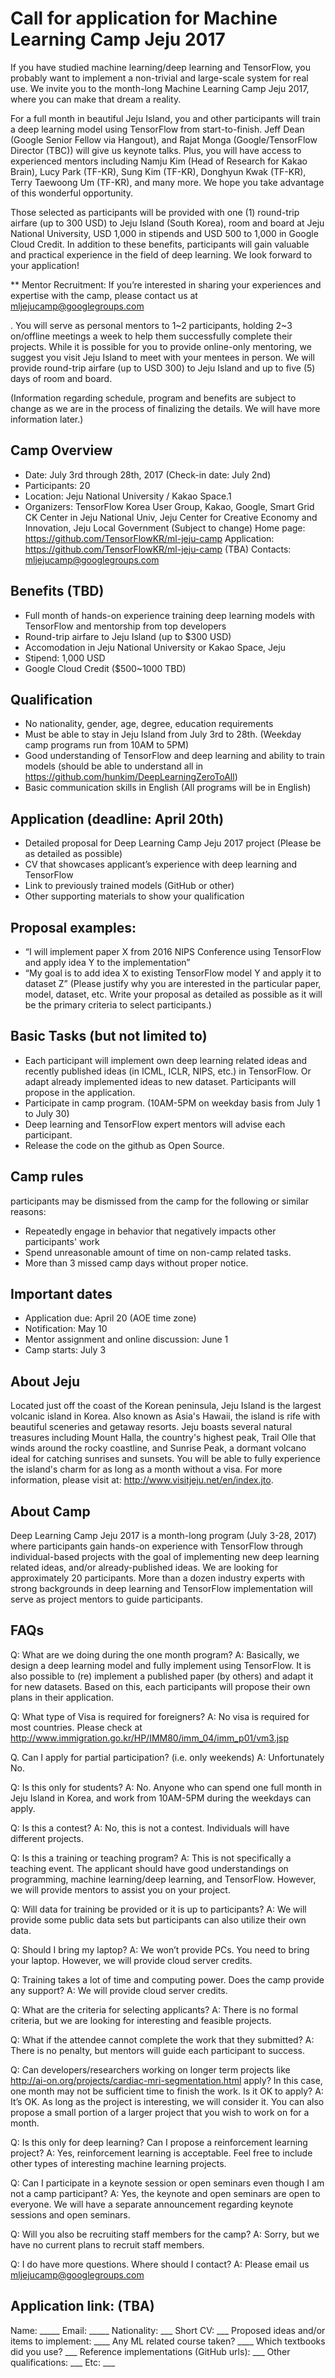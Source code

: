 # Call for application for Machine Learning Camp Jeju 2017

If you have studied machine learning/deep learning and TensorFlow, you probably want to implement a non-trivial and large-scale system for real use. We invite you to the month-long Machine Learning Camp Jeju 2017, where you can make that dream a reality.
 
For a full month in beautiful Jeju Island, you and other participants will train a deep learning model using TensorFlow from start-to-finish. Jeff Dean (Google Senior Fellow via Hangout), and Rajat Monga (Google/TensorFlow Director (TBC)) will give us keynote talks. Plus, you will have access to experienced mentors including Namju Kim (Head of Research for Kakao Brain), Lucy Park (TF-KR), Sung Kim (TF-KR), Donghyun Kwak (TF-KR), Terry Taewoong Um (TF-KR), and many more. We hope you take advantage of this wonderful opportunity.
 
Those selected as participants will be provided with one (1) round-trip airfare (up to 300 USD)  to Jeju Island (South Korea), room and board at Jeju National University, USD 1,000 in stipends and USD 500 to 1,000 in Google Cloud Credit. In addition to these benefits, participants will gain valuable and practical experience in the field of deep learning. We look forward to your application!
 
** Mentor Recruitment: If you’re interested in sharing your experiences and expertise with the camp, please contact us at mljejucamp@googlegroups.com

. You will serve as personal mentors to 1~2 participants, holding 2~3 on/offline meetings a week to help them successfully complete their projects. While it is possible for you to provide online-only mentoring, we suggest you visit Jeju Island to meet with your mentees in person. We will provide round-trip airfare (up to USD 300) to Jeju Island and up to five (5) days of room and board.
 
(Information regarding schedule, program and benefits are subject to change as we are in the process of finalizing the details. We will have more information later.)
 
## Camp Overview
* Date: July 3rd through 28th, 2017 (Check-in date: July 2nd)
* Participants: 20
* Location: Jeju National University / Kakao Space.1  
* Organizers: TensorFlow Korea User Group, Kakao, Google, Smart Grid CK Center in Jeju National Univ, Jeju Center for Creative Economy and Innovation, Jeju Local Government (Subject to change)
Home page: https://github.com/TensorFlowKR/ml-jeju-camp
Application: https://github.com/TensorFlowKR/ml-jeju-camp (TBA)
Contacts: mljejucamp@googlegroups.com 


## Benefits (TBD)
* Full month of hands-on experience training deep learning models with TensorFlow and mentorship from top developers
* Round-trip airfare to Jeju Island (up to $300 USD)
* Accomodation in Jeju National University or Kakao Space, Jeju
* Stipend: 1,000 USD
* Google Cloud Credit ($500~1000 TBD) 

## Qualification
* No nationality, gender, age, degree, education requirements
* Must be able to stay in Jeju Island from July 3rd to 28th. (Weekday camp programs run from 10AM to 5PM)
* Good understanding of TensorFlow and deep learning and ability to train models (should be able to understand all in https://github.com/hunkim/DeepLearningZeroToAll)
* Basic communication skills in English (All programs will be in English)

## Application (deadline: April 20th)
* Detailed proposal for Deep Learning Camp Jeju 2017 project (Please be as detailed as possible)
* CV that showcases applicant’s experience with deep learning and TensorFlow
* Link to previously trained models (GitHub or other)
* Other supporting materials to show your qualification 

## Proposal examples:
* “I will implement paper X from 2016 NIPS Conference using TensorFlow and apply idea Y to the implementation”
* “My goal is to add idea X to existing TensorFlow model Y and apply it to dataset Z”
(Please justify why you are interested in the particular paper, model, dataset, etc. Write your proposal  as detailed as possible as it will be the primary criteria to select participants.)

## Basic Tasks (but not limited to)
* Each participant will implement own deep learning related ideas and recently published ideas (in ICML, ICLR, NIPS, etc.) in TensorFlow. Or adapt already implemented ideas to new dataset. Participants will propose in the application.
* Participate in camp program. (10AM-5PM on weekday basis from July 1 to July 30)
* Deep learning and TensorFlow expert mentors will advise each participant.
* Release the code on the github as Open Source.


## Camp rules
participants may be dismissed from the camp for the following or similar reasons:
* Repeatedly engage in behavior that negatively impacts other participants' work
* Spend unreasonable amount of time on non-camp related tasks.
* More than 3 missed camp days without proper notice.

## Important dates
* Application due: April 20 (AOE time zone)
* Notification: May 10
* Mentor assignment and online discussion: June 1
* Camp starts: July 3

## About Jeju
Located just off the coast of the Korean peninsula, Jeju Island is the largest volcanic island in Korea. Also known as Asia's Hawaii, the island is rife with beautiful sceneries and getaway resorts. Jeju boasts several natural treasures including Mount Halla, the country's highest peak, Trail Olle that winds around the rocky coastline, and Sunrise Peak, a dormant volcano ideal for catching sunrises and sunsets. You will be able to fully experience the island's charm for as long as a month without a visa. For more information, please visit at: http://www.visitjeju.net/en/index.jto. 

## About Camp
Deep Learning Camp Jeju 2017 is a month-long program (July 3-28, 2017) where participants gain hands-on experience with TensorFlow through individual-based projects with the goal of implementing new deep learning related ideas, and/or already-published ideas. We are looking for approximately 20 participants. More than a dozen industry experts with strong backgrounds in deep learning and TensorFlow implementation will serve as project mentors to guide participants. 

## FAQs

Q: What are we doing during the one month program?
A: Basically, we design a deep learning model and fully implement using TensorFlow. It is also possible to (re) implement a published paper (by others) and adapt it for new datasets. Based on this, each participants will propose their own plans in their application.

Q: What type of Visa is required for foreigners?
A: No visa is required for most countries. Please check at  http://www.immigration.go.kr/HP/IMM80/imm_04/imm_p01/vm3.jsp 

Q. Can I apply for partial participation? (i.e. only weekends)
A: Unfortunately No.

Q: Is this only for students?
A: No. Anyone who can spend one full month in Jeju Island in Korea, and work from 10AM-5PM during the weekdays can apply.

Q: Is this a contest?
A: No, this is not a contest. Individuals will have different projects.

Q: Is this a training or teaching program?
A: This is not specifically a teaching event. The applicant should have good understandings on programming, machine learning/deep learning, and TensorFlow. However, we will provide mentors to assist you on your project.

Q: Will data for training be provided or it is up to participants?
A: We will provide some public data sets but participants can also utilize their own data.

Q: Should I bring my laptop?
A: We won’t provide PCs. You need to bring your laptop. However, we will provide cloud server credits.

Q: Training takes a lot of time and computing power. Does the camp provide any support?
A: We will provide cloud server credits.

Q: What are the criteria for selecting applicants?
A: There is no formal criteria, but we are looking for interesting and feasible projects.

Q: What if the attendee cannot complete the work that they submitted?
A: There is no penalty, but mentors will guide each participant to success.

Q: Can developers/researchers working on longer term projects like http://ai-on.org/projects/cardiac-mri-segmentation.html apply? In this case, one month may not be sufficient time to finish the work. Is it OK to apply?
A: It’s OK. As long as the project is interesting, we will consider it. You can also propose a small portion of a larger project that you wish to work on for a month.

Q: Is this only for deep learning? Can I propose a reinforcement learning project?
A: Yes, reinforcement learning is acceptable. Feel free to include other types of interesting machine learning projects.

Q: Can I participate in a keynote session or open seminars even though I am not a camp participant?
A: Yes, the keynote and open seminars are open to everyone. We will have a separate announcement regarding keynote sessions  and open seminars.

Q: Will you also be recruiting staff members for the camp?
A: Sorry, but we have no current plans to recruit staff members.

Q: I do have more questions. Where should I contact?
A: Please email us <mljejucamp@googlegroups.com>

## Application link: (TBA)
Name: _____
Email: _____
Nationality: ___
Short CV: ___
Proposed ideas and/or items to implement: ____
Any ML related course taken? ____ Which textbooks did you use? ___
Reference implementations (GitHub urls): ___
Other qualifications: ___
Etc: ___

